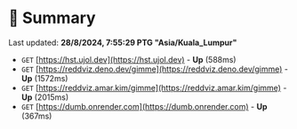 # 📖 Summary
Last updated: **28/8/2024, 7:55:29 PTG "Asia/Kuala_Lumpur"**

- `GET` [https://hst.ujol.dev](https://hst.ujol.dev) - **Up** (588ms)
- `GET` [https://reddviz.deno.dev/gimme](https://reddviz.deno.dev/gimme) - **Up** (1572ms)
- `GET` [https://reddviz.amar.kim/gimme](https://reddviz.amar.kim/gimme) - **Up** (2015ms)
- `GET` [https://dumb.onrender.com](https://dumb.onrender.com) - **Up** (367ms)
